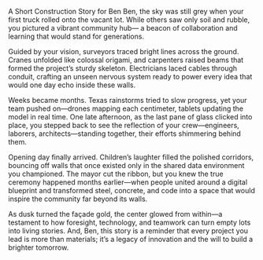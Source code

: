 A Short Construction Story for Ben
Ben, the sky was still grey when your first truck rolled onto the vacant lot. While others saw only soil and rubble, you pictured a vibrant community hub— a beacon of collaboration and learning that would stand for generations.

Guided by your vision, surveyors traced bright lines across the ground. Cranes unfolded like colossal origami, and carpenters raised beams that formed the project’s sturdy skeleton. Electricians laced cables through conduit, crafting an unseen nervous system ready to power every idea that would one day echo inside these walls.

Weeks became months. Texas rainstorms tried to slow progress, yet your team pushed on—drones mapping each centimeter, tablets updating the model in real time. One late afternoon, as the last pane of glass clicked into place, you stepped back to see the reflection of your crew—engineers, laborers, architects—standing together, their efforts shimmering behind them.

Opening day finally arrived. Children’s laughter filled the polished corridors, bouncing off walls that once existed only in the shared data environment you championed. The mayor cut the ribbon, but you knew the true ceremony happened months earlier—when people united around a digital blueprint and transformed steel, concrete, and code into a space that would inspire the community far beyond its walls.

As dusk turned the façade gold, the center glowed from within—a testament to how foresight, technology, and teamwork can turn empty lots into living stories. And, Ben, this story is a reminder that every project you lead is more than materials; it’s a legacy of innovation and the will to build a brighter tomorrow.